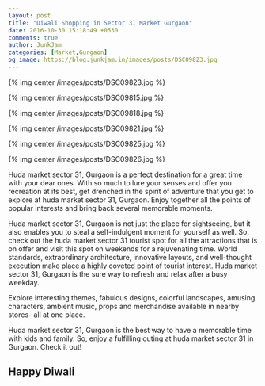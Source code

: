 ```yaml
---
layout: post
title: "Diwali Shopping in Sector 31 Market Gurgaon"
date: 2016-10-30 15:18:49 +0530
comments: true
author: JunkJam
categories: [Market,Gurgaon]
og_image: https://blog.junkjam.in/images/posts/DSC09823.jpg
---
```


{% img center /images/posts/DSC09823.jpg %}
<!--more-->

{% img center /images/posts/DSC09815.jpg %}

{% img center /images/posts/DSC09818.jpg %}

{% img center /images/posts/DSC09821.jpg %}

{% img center /images/posts/DSC09825.jpg %}

{% img center /images/posts/DSC09826.jpg %}

Huda market sector 31, Gurgaon is a perfect destination for a great time with your dear ones. 
With so much to lure your senses and offer you recreation at its best, get drenched in the spirit of adventure that you get to explore at huda market sector 31, Gurgaon.
Enjoy together all the points of popular interests and bring back several memorable moments.

Huda market sector 31, Gurgaon is not just the place for sightseeing, but it also enables you to steal a self-indulgent moment for yourself as well.
So, check out the huda market sector 31 tourist spot for all the attractions that is on offer and visit this spot on weekends for a rejuvenating time.
World standards, extraordinary architecture, innovative layouts, and well-thought execution make place a highly coveted point of tourist interest.
Huda market sector 31, Gurgaon is the sure way to refresh and relax after a busy weekday.

Explore interesting themes, fabulous designs, colorful landscapes, amusing characters,
ambient music, props and merchandise available in nearby stores- all at one place.

Huda market sector 31, Gurgaon is the best way to have a memorable time with kids and family.
So, enjoy a fulfilling outing at huda market sector 31 in Gurgaon. Check it out!

## Happy Diwali

